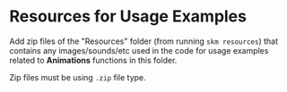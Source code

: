 # Resources for Usage Examples

Add zip files of the "Resources" folder (from running `skm resources`) that contains any images/sounds/etc used in the code for usage examples related to **Animations** functions in this folder.

Zip files must be using `.zip` file type.
